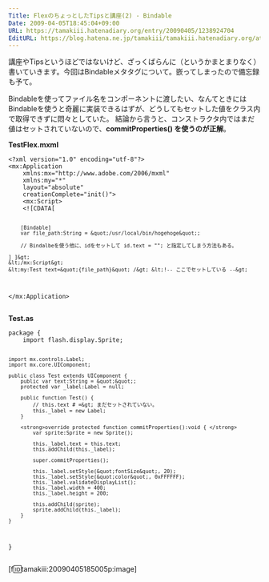 ```yaml
---
Title: FlexのちょっとしたTipsと講座(2) - Bindable
Date: 2009-04-05T18:45:04+09:00
URL: https://tamakiii.hatenadiary.org/entry/20090405/1238924704
EditURL: https://blog.hatena.ne.jp/tamakiii/tamakiii.hatenadiary.org/atom/entry/17680117127139084141
---
```


講座やTipsというほどではないけど、ざっくばらんに（というかまとまりなく）書いていきます。今回はBindableメタタグについて。嵌ってしまったので備忘録も予て。

Bindableを使ってファイル名をコンポーネントに渡したい、なんてときにはBindableを使うと奇麗に実装できるはずが、どうしてもセットした値をクラス内で取得できずに悶々としていた。
結論から言うと、コンストラクタ内ではまだ値はセットされていないので、<strong>commitProperties() を使うのが正解</strong>。

<p><strong>TestFlex.mxml</strong></p><pre><code>&lt;?xml version=&quot;1.0&quot; encoding=&quot;utf-8&quot;?&gt;
&lt;mx:Application 
	xmlns:mx=&quot;http://www.adobe.com/2006/mxml&quot; 
	xmlns:my=&quot;*&quot; 
	layout=&quot;absolute&quot; 
	creationComplete=&quot;init()&quot;&gt;
	&lt;mx:Script&gt;
	&lt;![CDATA[
		
		[Bindable]
		var file_path:String = &quot;/usr/local/bin/hogehoge&quot;;
		
		// Bindalbeを使う他に、idをセットして id.text = ""; と指定してしまう方法もある。
		
	] ]&gt;
	&lt;/mx:Script&gt;
	&lt;my:Test text=&quot;{file_path}&quot; /&gt; &lt;!-- ここでセットしている --&gt;
&lt;/mx:Application&gt;
</code></pre>

<p><strong>Test.as</strong></p><pre><code>package {
	import flash.display.Sprite;
	
	import mx.controls.Label;
	import mx.core.UIComponent;
	
	public class Test extends UIComponent {
		public var text:String = &quot;&quot;;
		protected var _label:Label = null;
		
		public function Test() {
			// this.text # =&gt; まだセットされていない。
			this._label = new Label;
		}
		
		<strong>override protected function commitProperties():void { </strong>
			var sprite:Sprite = new Sprite();
			
			this._label.text = this.text;
			this.addChild(this._label);
			
			super.commitProperties();
			
			this._label.setStyle(&quot;fontSize&quot;, 20);
			this._label.setStyle(&quot;color&quot;, 0xFFFFFF);
			this._label.validateDisplayList();
			this._label.width = 400;
			this._label.height = 200;
			
			this.addChild(sprite);
			sprite.addChild(this._label);
		}
	}
}</code></pre>

[f:id:tamakiii:20090405185005p:image]
